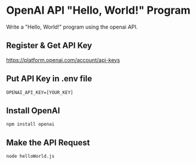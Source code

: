 # OpenAI API "Hello, World!" Program
Write a "Hello, World!" program using the openai API. 

## Register & Get API Key
https://platform.openai.com/account/api-keys

## Put API Key in .env file
`OPENAI_API_KEY=[YOUR_KEY]`

## Install OpenAI
`npm install openai`

## Make the API Request
`node helloWorld.js`
